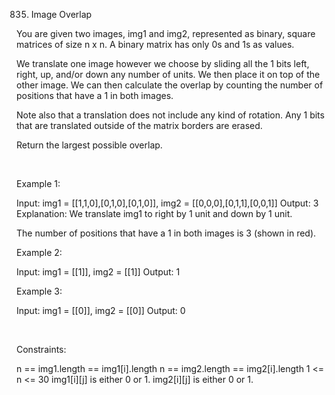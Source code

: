 835. Image Overlap

You are given two images, img1 and img2, represented as binary, square matrices of size n x n. A binary matrix has only 0s and 1s as values.

We translate one image however we choose by sliding all the 1 bits left, right, up, and/or down any number of units. We then place it on top of the other image. We can then calculate the overlap by counting the number of positions that have a 1 in both images.

Note also that a translation does not include any kind of rotation. Any 1 bits that are translated outside of the matrix borders are erased.

Return the largest possible overlap.

 

Example 1:

Input: img1 = [[1,1,0],[0,1,0],[0,1,0]], img2 = [[0,0,0],[0,1,1],[0,0,1]]
Output: 3
Explanation: We translate img1 to right by 1 unit and down by 1 unit.


The number of positions that have a 1 in both images is 3 (shown in red).




Example 2:

Input: img1 = [[1]], img2 = [[1]]
Output: 1


Example 3:

Input: img1 = [[0]], img2 = [[0]]
Output: 0


 

Constraints:

n == img1.length == img1[i].length
n == img2.length == img2[i].length
1 <= n <= 30
img1[i][j] is either 0 or 1.
img2[i][j] is either 0 or 1.